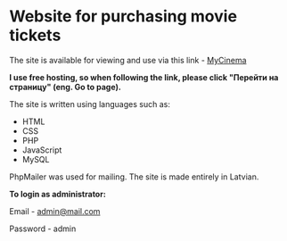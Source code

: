 # Website for purchasing movie tickets
The site is available for viewing and use via this link - [MyCinema](http://mycinem.zzz.com.ua/)

**I use free hosting, so when following the link, please click "Перейти на страницу" (eng. Go to page).**

The site is written using languages such as:
- HTML
- CSS
- PHP
- JavaScript
- MySQL

PhpMailer was used for mailing.
The site is made entirely in Latvian.

**To login as administrator:**

Email - admin@mail.com

Password - admin
